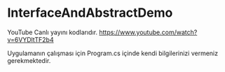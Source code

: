# InterfaceAndAbstractDemo

YouTube Canlı yayını kodlarıdır.
https://www.youtube.com/watch?v=6VYDltTF2b4

Uygulamanın çalışması için Program.cs içinde kendi bilgilerinizi vermeniz gerekmektedir.
